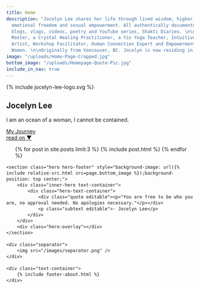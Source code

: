 ```yaml
---
title: Home
description: "Jocelyn Lee shares her life through lived wisdom, higher perspectives,
  emotional freedom and sexual empowerment. All authentically documented through her
  blogs, vlogs, videos, poetry and YouTube series, Shakti Diaries. \n\nShe is a Reiki
  Master, a Crystal Healing Practitioner, a Yin Yoga Teacher, Intuitive Masseuse,
  Artist, Workshop Facilitator, Human Connection Expert and Empowerment Coach for
  Women. \n\nOriginally from Vancouver, BC. Jocelyn is now residing in Bali, Indonesia. "
image: "/uploads/Home-Page-Cropped.jpg"
bottom_image: "/uploads/Homepage-Quote-Pic.jpg"
include_in_nav: true
---
```


<section class="hero" style="background-image: url({% include relative-src.html src=page.image %})">
<div class="inner-hero text-container">
<div class="hero-text-container">
<div class="hero-logo">{% include jocelyn-lee-logo.svg %}</div>
<h1 id="landing-page-heading">Jocelyn Lee</h1>
<p class="subtext editable">I am an ocean of a woman, I cannot be contained. </p>
<div class="cta button alt editable" id="cta-my-journey"><a href="/my-journey/">My Journey</a></div>
</div>
</div>
<div class="read-on"><a href="#read-on">read on <span class="arrow">▼</span></a></div>
</section>

<div class="content" id="read-on">
<section>
<div class="text-container">
<ul class="blog-posts">
{% for post in site.posts limit:3 %}
{% include post.html %}
{% endfor %}
</ul>
</div>
</section>

    <section class="hero hero-footer" style="background-image: url({% include relative-src.html src=page.bottom_image %});background-position: top center;">
        <div class="inner-hero text-container">
            <div class="hero-text-container">
                <div class="quote editable"><p>"You are free to be who you are, no approval needed. No apologies necessary."</p></div>
                <p class="subtext editable">- Jocelyn Lee</p>
            </div>
        </div>
        <div class="hero-overlay"></div>
    </section>
    
    <div class="separator">
        <img src="/images/separator.png" />
    </div>
    
    <div class="text-container">
        {% include footer-about.html %}
    </div>

</div>
